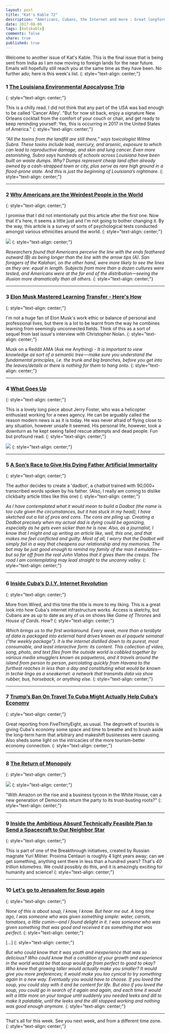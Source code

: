 ```yaml
---
layout: post
title: "Kat's Kable 72"
description: "Americans, Cubans, the Internet and more : Great longform journalism from around the internet"
date: 2017-08-06
tags: [katskable]
comments: false
share: true
published: true
---
```


Welcome to another issue of Kat's Kable. This is the final issue that is being sent from India as I am now moving to foreign lands for the near future. Emails will hopefully still reach you at the same time as they have been. No further ado; here is this week's list. 
{: style="text-align: center;"}


### **1**  [The Louisiana Environmental Apocalypse Trip](https://longreads.com/2017/07/13/the-louisiana-environmental-apocalypse-road-trip/)
{: style="text-align: center;"}

This is a chilly read. I did not think that any part of the USA was bad enough to be called 'Cancer Alley'. "But for now sit back, enjoy a signature New Orleans cocktail from the comfort of your couch or chair, and get ready to keep reminding yourself: Yes, this is occurring in 2017 in the United States of America."
{: style="text-align: center;"}

_“All the toxins from the landfill are still there,” says toxicologist Wilma Subra. These toxins include lead, mercury, and arsenic, exposure to which can lead to reproductive damage, and skin and lung cancer. Even more astonishing, Subra says hundreds of schools across Louisiana have been built on waste dumps. Why? Dumps represent cheap land often already owned by a cash-strapped town or city, plus serve as rare high ground in a flood-prone state. And this is just the beginning of Louisiana’s nightmare._
{: style="text-align: center;"}

* * *

### **2**  [Why Americans are the Weirdest People in the World](https://psmag.com/social-justice/joe-henrich-weird-ultimatum-game-shaking-up-psychology-economics-53135)
{: style="text-align: center;"}

I promise that I did not intentionally put this article after the first one. Now that it's here, it seems a little just and I'm not going to bother changing it. By the way, this aritcle is a survey of sorts of psychological tests conducted amongst various ethnicities around the world.
{: style="text-align: center;"}

![](https://psmag.com/.image/c_limit%2Ccs_srgb%2Cq_80%2Cw_590/MTI3NTgxNjE3MjQ5MDk4MjA2/mullerlyercomparison3.jpg)
{: style="text-align: center;"}

_Researchers found that Americans perceive the line with the ends feathered outward (B) as being longer than the line with the arrow tips (A). San foragers of the Kalahari, on the other hand, were more likely to see the lines as they are: equal in length. Subjects from more than a dozen cultures were tested, and Americans were at the far end of the distribution—seeing the illusion more dramatically than all others._
{: style="text-align: center;"}

* * *

### **3**  [Elon Musk Mastered Learning Transfer - Here's How](http://www.businessinsider.com/elon-musk-mastered-learning-transfer-heres-how-2017-7?IR=T)
{: style="text-align: center;"}

I'm not a huge fan of Elon Musk's work ethic or balance of personal and professional lives, but there is a lot to be learnt from the way he combines learning from seemingly unconnected fields. Think of this as a sort of sequel from last issue's interview with Christopher Nolan.
{: style="text-align: center;"}

Musk on a Reddit AMA (Ask me Anything) - _It is important to view knowledge as sort of a semantic tree — make sure you understand the fundamental principles, i.e. the trunk and big branches, before you get into the leaves/details or there is nothing for them to hang onto._
{: style="text-align: center;"}

* * *

### **4**  [What Goes Up](http://epicmagazine.com/whatgoesup/)
{: style="text-align: center;"}

This is a lovely long piece about Jerry Foster, who was a helicopter enthusiast working for a news agency. He can be arguably called the reason modern news is as it is today. He was never afraid of flying close to any situation, however unsafe it seemed. His personal life, however, took a downturn as he kept seeing failed rescue attempts and dead people. Fun but profound read. 
{: style="text-align: center;"}

![](https://dl.dropboxusercontent.com/s/ib2xarta9o3upau/helicopter.jpg)
{: style="text-align: center;"}

* * *

### **5**  [A Son’s Race to Give His Dying Father Artificial Immortality](https://www.wired.com/story/a-sons-race-to-give-his-dying-father-artificial-immortality/)
{: style="text-align: center;"}

The author decides to create a 'dadbot', a chatbot trained with 90,000+ transcribed words spoken by his father. (Also, I really am coming to dislike clickbaity article titles like this one)
{: style="text-align: center;"}

_As I have contemplated what it would mean to build a Dadbot (the name is too cute given the circumstances, but it has stuck in my head), I have sketched out a list of pros and cons. The cons are piling up. Creating a Dadbot precisely when my actual dad is dying could be agonizing, especially as he gets even sicker than he is now. Also, as a journalist, I know that I might end up writing an article like, well, this one, and that makes me feel conflicted and guilty. Most of all, I worry that the Dadbot will simply fail in a way that cheapens our relationship and my memories. The bot may be just good enough to remind my family of the man it emulates—but so far off from the real John Vlahos that it gives them the creeps. The road I am contemplating may lead straight to the uncanny valley._
{: style="text-align: center;"}

* * *

### **6**  [Inside Cuba’s D.I.Y. Internet Revolution](https://www.wired.com/2017/07/inside-cubas-diy-internet-revolution/)
{: style="text-align: center;"}

More from Wired, and this time the title is more to my liking. This is a great look into how Cuba's internet infrastructure works. Access is sketchy, but Cubans are as up to date as any of us on shows like _Game of Thrones_ and _House of Cards_. How? 
{: style="text-align: center;"}

_Which brings us to the first workaround. Every week, more than a terabyte of data is packaged into external hard drives known as el paquete semanal (“the weekly package”). It is the internet distilled down to its purest, most consumable, and least interactive form: its content. This collection of video, song, photo, and text files from the outside world is cobbled together by various media smugglers known as paqueteros, and it travels around the island from person to person, percolating quickly from Havana to the furthest reaches in less than a day and constituting what would be known in techie lingo as a sneaker­net: a network that transmits data via shoe rubber, bus, horseback, or anything else._
{: style="text-align: center;"}

* * *

### **7**  [Trump’s Ban On Travel To Cuba Might Actually Help Cuba’s Economy](https://fivethirtyeight.com/features/trumps-ban-on-travel-to-cuba-might-actually-help-cubas-economy/)
{: style="text-align: center;"}

Great reporting from FiveThirtyEight, as usual. The degrowth of tourists is giving Cuba's economy some space and time to breathe and to brush aside the long-term harm that arbitrary and makeshift businesses were causing. Also sheds some light on the intricacies of the more tourism-better economy connection.
{: style="text-align: center;"}

* * *

### **8**  [The Return of Monopoly](https://newrepublic.com/article/143595/return-monopoly-amazon-rise-business-tycoon-white-house-democrats-return-party-trust-busting-roots)
{: style="text-align: center;"}

![](https://images.newrepublic.com/f3cc1ebf62caec4c188c071730c5bf3c256e2ebf.jpeg?w=1600&q=65&dpi=2&fm=pjpg&h=863)
{: style="text-align: center;"}

"With Amazon on the rise and a business tycoon in the White House, can a new generation of Democrats return the party to its trust-busting roots?"
{: style="text-align: center;"}

* * *

### **9**  [Inside the Ambitious Absurd Technically Feasible Plan to Send a Spacecraft to Our Neighbor Star](http://www.popularmechanics.com/space/deep-space/a27240/breakthrough-starshot-send-spacecraft-to-alpha-centauri/)
{: style="text-align: center;"}

This is part of one of the Breakthrough initiatives, created by Russian magnate Yuri Milner. Proxima Centauri is roughly 4 light years away; can we get something, anything sent there in less than a hundred years? That's _40 trillion kilometres_. We could possibly do this, and it is amazingly exciting for humanity and science! 
{: style="text-align: center;"}

* * * 

### **10**  [Let's go to Jerusalem for Soup again](http://www.saveur.com/laws-return)
{: style="text-align: center;"}

_None of this is about soup, I know, I know. But hear me out. A long time ago, I was someone who was given something simple: water, carrots, tomatoes, a little cumin—and I found delight in it. I was someone who was given something that was good and received it as something that was perfect._
{: style="text-align: center;"}

[...]
{: style="text-align: center;"}

_But who could know that it was youth and inexperience that was so delicious? Who could know that a condition of your growth and experience in the world would be that soup would go from perfect to good to okay? Who knew that growing taller would actually make you smaller? It would give you more preferences; it would make you too cynical to try something again in a new way. Eventually you would have to choose. If you loved the soup, you could stay with it and be content for life. But also if you loved the soup, you could go in search of it again and again, and each time it would wilt a little more on your tongue until suddenly you needed leeks and dill to make it palatable, until the leeks and the dill stopped working and nothing was good enough anymore._
{: style="text-align: center;"}

* * *

That's all for this week. See you next week, and from a different time zone. 
{: style="text-align: center;"}
